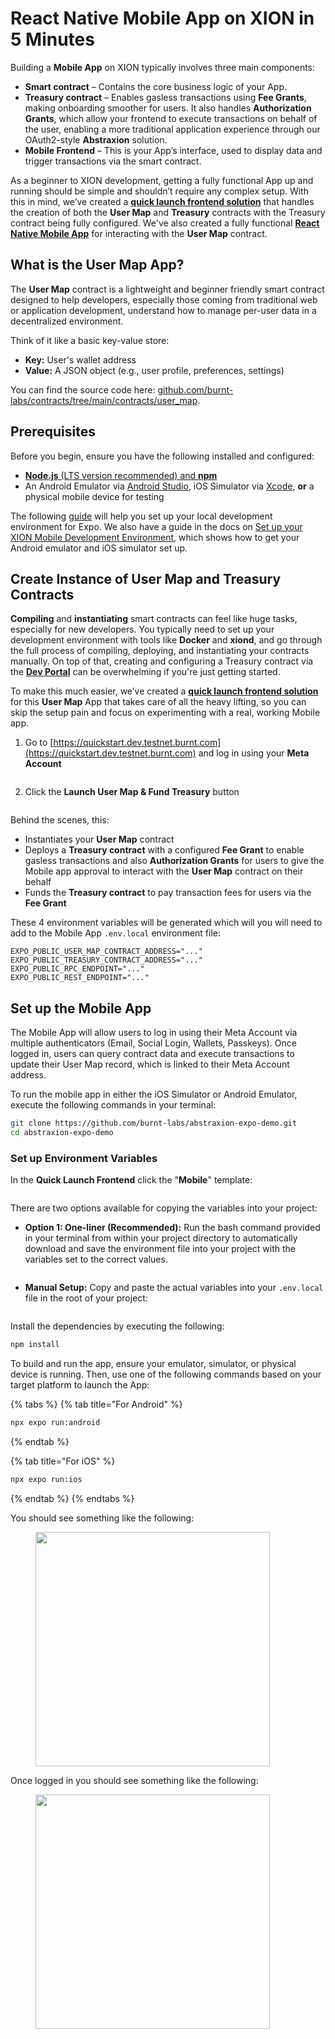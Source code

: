 # React Native Mobile App on XION in 5 Minutes

Building a **Mobile App** on XION typically involves three main components:

* **Smart contract** – Contains the core business logic of your App.
* **Treasury contract** – Enables gasless transactions using **Fee Grants**, making onboarding smoother for users. It also handles **Authorization Grants**, which allow your frontend to execute transactions on behalf of the user, enabling a more traditional application experience through our OAuth2-style **Abstraxion** solution.
* **Mobile Frontend** – This is your App’s interface, used to display data and trigger transactions via the smart contract.

As a beginner to XION development, getting a fully functional App up and running should be simple and shouldn’t require any complex setup. With this in mind, we’ve created a [**quick launch frontend solution**](https://quickstart.dev.testnet.burnt.com) that handles the creation of both the **User Map** and **Treasury** contracts with the Treasury contract being fully configured. We've also created a fully functional [**React Native Mobile App**](https://github.com/burnt-labs/abstraxion-expo-demo) for interacting with the **User Map** contract.



## What is the User Map App?

The **User Map** contract is a lightweight and beginner friendly smart contract designed to help developers, especially those coming from traditional web or application development, understand how to manage per-user data in a decentralized environment.

Think of it like a basic key-value store:

* **Key:** User's wallet address
* **Value:** A JSON object (e.g., user profile, preferences, settings)

You can find the source code here: [github.com/burnt-labs/contracts/tree/main/contracts/user\_map](https://github.com/burnt-labs/contracts/tree/main/contracts/user_map).



## Prerequisites

Before you begin, ensure you have the following installed and configured:

* [**Node.js** (LTS version recommended) and **npm**](https://docs.npmjs.com/downloading-and-installing-node-js-and-npm)
* An Android Emulator via [Android Studio](https://docs.expo.dev/get-started/set-up-your-environment?platform=android\&device=physical\&mode=development-build\&buildEnv=local#set-up-an-android-device-with-a-development-build), iOS Simulator via [Xcode](https://docs.expo.dev/get-started/set-up-your-environment?platform=ios\&device=physical\&mode=development-build\&buildEnv=local#set-up-an-ios-device-with-a-development-build), **or** a physical mobile device for testing

The following [guide](https://docs.expo.dev/guides/local-app-development) will help you set up your local development environment for Expo. We also have a guide in the docs on [Set up your XION Mobile Development Environment](../../mobile-app-development/set-up-your-xion-mobile-development-environment.md), which shows how to get your Android emulator and iOS simulator set up.



## Create Instance of User Map and Treasury Contracts

**Compiling** and **instantiating** smart contracts can feel like huge tasks, especially for new developers. You typically need to set up your development environment with tools like **Docker** and **xiond**, and go through the full process of compiling, deploying, and instantiating your contracts manually. On top of that, creating and configuring a Treasury contract via the [**Dev Portal**](https://dev.testnet.burnt.com) can be overwhelming if you're just getting started.

To make this much easier, we’ve created a [**quick launch frontend solution**](https://quickstart.dev.testnet.burnt.com) for this **User Map** App that takes care of all the heavy lifting, so you can skip the setup pain and focus on experimenting with a real, working Mobile app.

1. Go to [https://quickstart.dev.testnet.burnt.com](https://quickstart.dev.testnet.burnt.com) and log in using your **Meta Account**

<figure><img src="../../../.gitbook/assets/image (103).png" alt=""><figcaption></figcaption></figure>

2. Click the **Launch User Map & Fund Treasury** button

<figure><img src="../../../.gitbook/assets/image (104).png" alt=""><figcaption></figcaption></figure>

Behind the scenes, this:

* Instantiates your **User Map** contract
* Deploys a **Treasury contract** with a configured **Fee Grant** to enable gasless transactions and also **Authorization Grants** for users to give the Mobile app approval to interact with the **User Map** contract on their behalf
* Funds the **Treasury contract** to pay transaction fees for users via the **Fee Grant**

These 4 environment variables will be generated which will you will need to add to the Mobile App `.env.local` environment file:

```env
EXPO_PUBLIC_USER_MAP_CONTRACT_ADDRESS="..."
EXPO_PUBLIC_TREASURY_CONTRACT_ADDRESS="..."
EXPO_PUBLIC_RPC_ENDPOINT="..."
EXPO_PUBLIC_REST_ENDPOINT="..."
```

## Set up the Mobile App

The Mobile App will allow users to log in using their Meta Account via multiple authenticators (Email, Social Login, Wallets, Passkeys). Once logged in, users can query contract data and execute transactions to update their User Map record, which is linked to their Meta Account address.

To run the mobile app in either the iOS Simulator or Android Emulator, execute the following commands in your terminal:

```bash
git clone https://github.com/burnt-labs/abstraxion-expo-demo.git
cd abstraxion-expo-demo
```

### Set up Environment Variables

In the **Quick Launch Frontend** click the "**Mobile**" template:

<figure><img src="../../../.gitbook/assets/image (105).png" alt=""><figcaption></figcaption></figure>

There are two options available for copying the variables into your project:

* **Option 1: One-liner (Recommended):** Run the bash command provided in your terminal from within your project directory to automatically download and save the environment file into your project with the variables set to the correct values.

<figure><img src="../../../.gitbook/assets/image (113).png" alt=""><figcaption></figcaption></figure>

* **Manual Setup:** Copy and paste the actual variables into your `.env.local` file in the root of your project:

<figure><img src="../../../.gitbook/assets/image (112).png" alt=""><figcaption></figcaption></figure>

Install the dependencies by executing the following:

```bash
npm install
```

To build and run the app, ensure your emulator, simulator, or physical device is running. Then, use one of the following commands based on your target platform to launch the App:

{% tabs %}
{% tab title="For Android" %}
```sh
npx expo run:android
```
{% endtab %}

{% tab title="For iOS" %}
```sh
npx expo run:ios
```
{% endtab %}
{% endtabs %}

You should see something like the following:

<figure><img src="../../../.gitbook/assets/02 - User Map Demo App.png" alt="" width="375"><figcaption></figcaption></figure>

Once logged in you should see something like the following:

<figure><img src="../../../.gitbook/assets/01 - User Map Demo App.png" alt="" width="375"><figcaption></figcaption></figure>
